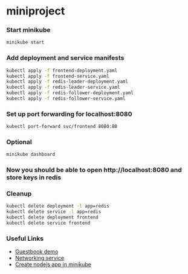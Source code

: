 # miniproject

### Start minikube
```bash
minikube start
```

### Add deployment and service manifests
```bash
kubectl apply -f frontend-deployment.yaml
kubectl apply -f frontend-service.yaml
kubectl apply -f redis-leader-deployment.yaml
kubectl apply -f redis-leader-service.yaml
kubectl apply -f redis-follower-deployment.yaml
kubectl apply -f redis-follower-service.yaml
```

### Set up port forwarding for localhost:8080
```bash
kubectl port-forward svc/frontend 8080:80
```

### Optional
```bash
minikube dashboard
```

### Now you should be able to open http://localhost:8080 and store keys in redis

### Cleanup
```bash
kubectl delete deployment -l app=redis
kubectl delete service -l app=redis
kubectl delete deployment frontend
kubectl delete service frontend
```

### Useful Links
- [Guestbook demo](https://kubernetes.io/docs/tutorials/stateless-application/guestbook/)
- [Networking service](https://kubernetes.io/docs/concepts/services-networking/service/)
- [Create nodejs app in minikube](https://theekshanawj.medium.com/kubernetes-deploying-a-nodejs-app-in-minikube-local-development-92df31e0b037)

<!-- EXTRA INFO

minikube delete && minikube start --alsologtostderr

kubectl exec -it redis-leader-766465cd9c-vzkwc /bin/bash

kubectl create deployment redis6 --image=redis:6.2.6-bullseye
kubectl expose deployment redis6 --type=LoadBalancer --port=6379

kubectl create deployment nginx --image=nginx:1.16.1
kubectl expose deployment nginx --type=LoadBalancer --port=9001

-->
